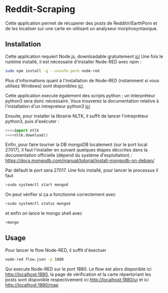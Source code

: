# Reddit-Scraping

Cette application permet de récuperer des posts de Reddit/r/EarthPorn et de les localiser sur une carte en utilisant un analyseur morphosyntaxique.

## Installation 

Cette application requiert Node.js, downloadable gratuitement [ici](https://nodejs.org/en/)
Une fois le runtime installé, il est nécessaire d'installer Node-RED avec npm :
```bash 
sudo npm install -g --unsafe-perm node-red
```
Plus d'informations quant à l'installation de Node-RED (notamment si vous utilisez Windows) sont disponibles [ici](https://nodered.org/docs/getting-started/local).


Cette application execute également des scripts python ; un interpréteur python3 sera donc nécessaire. 
Vous trouverez la documentation relative à l'installation d'un intrepreteur python3 [ici](https://wiki.python.org/moin/BeginnersGuide/Download)

Ensuite, pour installer la librairie NLTK, il suffit de lancer l'intrepréteur python3, puis d'exécuter :

```python
>>>>import ntlk 
>>>>nltk.download()
```

Enfin, pour faire tourner la DB mongoDB localement (sur le port local 27017), il faut l'installer en suivant quelques étapes déccrites dans la documentation officielle (dépend du système d'exploitation) : https://docs.mongodb.com/manual/tutorial/install-mongodb-on-debian/

Par défault le port sera 27017.
Une fois installé, pour lancer le processus il faut 
```bash 
>sudo systemctl start mongod
```
On peut vérifier si ça a fonctionné correctement avec 
```bash 
>sudo systemctl status mongod
```
et enfin on lance le mongo shell avec 
```bash 
>mongo
```

## Usage

Pour lancer le flow Node-RED, il suffit d'éxectuer 
```bash
node-red flow.json -p 1880
```
Qui execute Node-RED sur le port 1880. Le flow est alors disponible ici [http://localhost:1880](http://localhost:1880), la page de vérification et la carte répertoriant les posts sont disponible respectivement ici [http://localhost:1880/ui](http://localhost:1880/ui) et ici [http://localhost:1880/map](http://localhost:1880/map)
